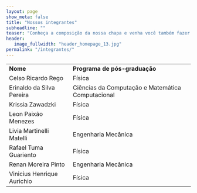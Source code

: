 ```yaml
---
layout: page
show_meta: false
title: "Nossos integrantes"
subheadline: ""
teaser: "Conheça a composição da nossa chapa e venha você também fazer parte!"
header:
   image_fullwidth: "header_homepage_13.jpg"
permalink: "/integrantes/"
---
```

<table>
    <tr>
        <td><b>Nome</b></td><td><b>Programa de pós-graduação</b></td>
    </tr><tr>
        <td>Celso Ricardo Rego</td><td>Física</td>
    </tr><tr>
        <td>Erinaldo da Silva Pereira</td><td>Ciências da Computação e Matemática Computacional</td>
    </tr><tr>
        <td>Krissia Zawadzki</td><td>Física</td>
    </tr><tr>
        <td>Leon Paixão Menezes</td><td>Física</td>
    </tr><tr>
        <td>Livia Martinelli Matelli</td><td>Engenharia Mecânica</td>
    </tr><tr>
        <td>Rafael Tuma Guariento</td><td>Física</td>
    </tr><tr>
        <td>Renan Moreira Pinto</td><td>Engenharia Mecânica</td>
    </tr><tr>
        <td>Vinicius Henrique Aurichio</td><td>Física</td>
    </tr> 
</table>
